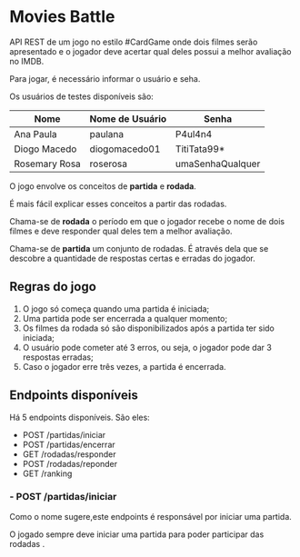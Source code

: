 # Movies Battle

API REST de um jogo no estilo #CardGame onde dois filmes serão apresentado e o jogador deve acertar qual deles possui a melhor avaliação no IMDB.

Para jogar, é necessário informar o usuário e seha.

Os usuários de testes disponíveis são:

| Nome | Nome de Usuário | Senha |
| ---- | --------------- | ----- |
| Ana Paula | paulana | P4ul4n4 |
| Diogo Macedo | diogomacedo01 | TitiTata99* |
| Rosemary Rosa | roserosa | umaSenhaQualquer |

O jogo envolve os conceitos de **partida** e **rodada**.

É mais fácil explicar esses conceitos a partir das rodadas.

Chama-se de **rodada** o período em que o jogador recebe o nome de dois filmes e deve responder qual deles tem a melhor avaliação.

Chama-se de **partida** um conjunto de rodadas. É através dela que se descobre a quantidade de respostas certas e erradas do jogador.

## Regras do jogo

1. O jogo só começa quando uma partida é iniciada;
2. Uma partida pode ser encerrada a qualquer momento;
3. Os filmes da rodada só são disponibilizados após a partida ter sido iniciada;
4. O usuário pode cometer até 3 erros, ou seja, o jogador pode dar 3 respostas erradas;
5. Caso o jogador erre três vezes, a partida é encerrada.

## Endpoints disponíveis

Há 5 endpoints disponíveis. São eles:

* POST /partidas/iniciar
* POST /partidas/encerrar
* GET /rodadas/responder
* POST /rodadas/reponder
* GET /ranking

### - POST /partidas/iniciar

Como o nome sugere,este endpoints é responsável por iniciar uma partida.

O jogado sempre deve iniciar uma partida para poder participar das rodadas
.

 